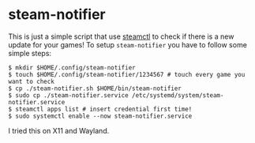 # steam-notifier
This is just a simple script that use [steamctl](https://github.com/ValvePython/steamctl) to check if there is a new update for your games!
To setup `steam-notifier` you have to follow some simple steps:

```
$ mkdir $HOME/.config/steam-notifier
$ touch $HOME/.config/steam-notifier/1234567 # touch every game you want to check
$ cp ./steam-notifier.sh $HOME/bin/steam-notifier
$ sudo cp ./steam-notifier.service /etc/systemd/system/steam-notifier.service
$ steamctl apps list # insert credential first time!
$ sudo systemctl enable --now steam-notifier.service
```

I tried this on X11 and Wayland.
